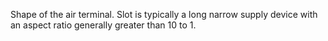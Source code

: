 ﻿Shape of the air terminal. Slot is typically a long narrow supply device with an aspect ratio generally greater than 10 to 1.
